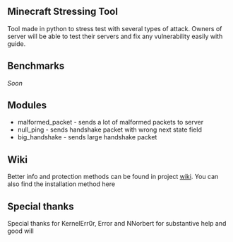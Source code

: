 ## Minecraft Stressing Tool

Tool made in python to stress test with several types of attack. Owners of server will be able to test their servers
and fix any vulnerability easily with guide.

## Benchmarks

*Soon*

## Modules

- malformed_packet - sends a lot of malformed packets to server
- null_ping - sends handshake packet with wrong next state field
- big_handshake - sends large handshake packet
## Wiki
Better info and protection methods can be found in project [wiki](https://github.com/Szczurowsky/minecraft-stresser/wiki).
You can also find the installation method here

## Special thanks
Special thanks for KernelErr0r, Error and NNorbert for substantive help and good will
